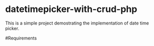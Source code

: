 # datetimepicker-with-crud-php
This is a simple project demostrating the implementation of date time picker. 

#Requirements
